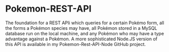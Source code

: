 # Pokemon-REST-API

The foundation for a REST APIi which queries for a certain Pokémo form, all the forms a Pokémon species may have, all Pokémon stored in a MySQL database run on the local machine, and any Pokémon who may have a type advantage against a Pokémon. A more sophisticated Node.JS version of this API is available in my Pokemon-Rest-API-Node GitHub project.

